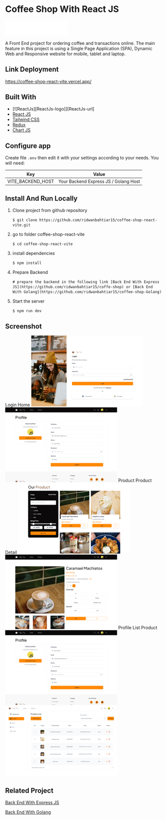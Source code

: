 # Coffee Shop With React JS

<!-- ABOUT THE PROJECT -->

<img src="./src/assets/img/coffee-shop-logo1.webp" width="200px" alt="logo"></img>

A Front End project for ordering coffee and transactions online. The main feature in this project is using a Single Page Application (SPA), Dynamic Web and Responsive website for mobile, tablet and laptop.

## Link Deployment

https://coffee-shop-react-vite.vercel.app/

## Built With

- [![ReactJs][ReactJs-logo]][ReactJs-url]
- [React JS](https://go.dev/)
- [Tailwind CSS](https://tailwindcss.com/)
- [Redux](https://redux.js.org/)
- [Chart JS](https://www.chartjs.org/)

## Configure app

Create file `.env` then edit it with your settings
according to your needs. You will need:

| Key               | Value                                 |
| ----------------- | ------------------------------------- |
| VITE_BACKEND_HOST | Your Backend Express JS / Golang Host |

## Install And Run Locally

1.  Clone project from github repository

        $ git clone https://github.com/ridwanbahtiar15/coffee-shop-react-vite.git

2.  go to folder coffee-shop-react-vite

        $ cd coffee-shop-react-vite

3.  install dependencies

        $ npm install

4.  Prepare Backend

        # prepare the backend in the following link [Back End With Express JS](https://github.com/ridwanbahtiar15/coffe-shop) or [Back End With Golang](https://github.com/ridwanbahtiar15/coffee-shop-Golang)

5.  Start the server

        $ npm run dev

## Screenshot

<tr>
  <td>Login</td>
  <td>Home</td>
</tr>
<tr>
  <td><img src="./src/assets/ss_coffeeshop/login.png" alt="image" style="width:360px;"/></td>
  <td><img src="./src/assets/ss_coffeeshop/home2.png" alt="image" style="width:360px;"/></td>
</tr>

<tr>
  <td>Product</td>
  <td>Product Detail</td>
</tr>
<tr>
  <td><img src="./src/assets/ss_coffeeshop/product.png" alt="image" style="width:360px;"/></td>
  <td><img src="./src/assets/ss_coffeeshop/product-detail2.png" alt="image" style="width:360px;"/></td>
</tr>

<tr>
  <td>Profile</td>
  <td>List Product</td>
</tr>
<tr>
  <td><img src="./src/assets/ss_coffeeshop/profile2.png" alt="image" style="width:360px;"/></td>
  <td><img src="./src/assets/ss_coffeeshop/list-product.png" alt="image" style="width:360px;"/></td>
</tr>

## Related Project

[Back End With Express JS](https://github.com/ridwanbahtiar15/coffe-shop)

[Back End With Golang](https://github.com/ridwanbahtiar15/coffee-shop-Golang)
